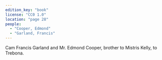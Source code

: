 ```yaml
---
edition_key: "book"
license: "CC0 1.0"
location: "page 28"
people:
  - "Cooper, Edmond"
  - "Garland, Francis"
---
```

Cam Francis Garland and Mr.
Edmond Cooper, brother to Mistris Kelly, to Trebona.
